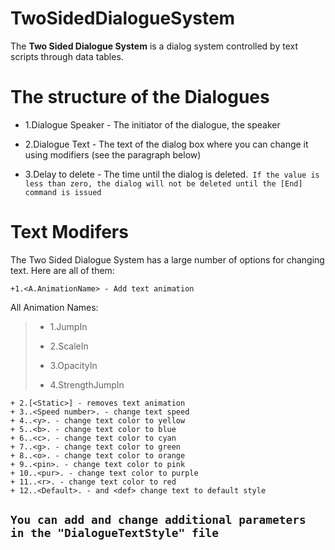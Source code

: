 # TwoSidedDialogueSystem

The **Two Sided Dialogue System** is a dialog system controlled by text scripts through data tables.

# The structure of the Dialogues
+ 1.Dialogue Speaker - The initiator of the dialogue, the speaker
* 2.Dialogue Text - The text of the dialog box where you can change it using modifiers (see the paragraph below)
+ 3.Delay to delete - The time until the dialog is deleted.` If the value is less than zero, the dialog will not be deleted until the [End] command is issued`

# Text Modifers
The Two Sided Dialogue System has a large number of options for changing text. Here are all of them:
```
+1.<A.AnimationName> - Add text animation
```

<p>

All Animation Names:
> + 1.JumpIn
> * 2.ScaleIn
> + 3.OpacityIn
> * 4.StrengthJumpIn

<p>
  
```
+ 2.[<Static>] - removes text animation
+ 3..<Speed number>. - change text speed
+ 4..<y>. - change text color to yellow
+ 5..<b>. - change text color to blue
+ 6..<c>. - change text color to cyan
+ 7..<g>. - change text color to green
+ 8..<o>. - change text color to orange
+ 9..<pin>. - change text color to pink
+ 10..<pur>. - change text color to purple
+ 11..<r>. - change text color to red
+ 12..<Default>. - and <def> change text to default style
```

## `You can add and change additional parameters in the "DialogueTextStyle" file`

